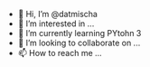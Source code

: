 - 👋 Hi, I’m @datmischa
- 👀 I’m interested in ...
- 🌱 I’m currently learning PYtohn 3
- 💞️ I’m looking to collaborate on ...
- 📫 How to reach me ...

<!---
datmischa/datmischa is a ✨ special ✨ repository because its `README.md` (this file) appears on your GitHub profile.
You can click the Preview link to take a look at your changes.
--->
